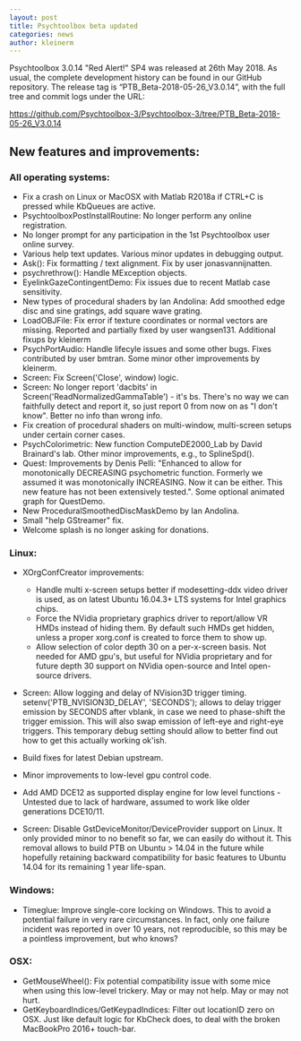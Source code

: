 ```yaml
---
layout: post
title: Psychtoolbox beta updated
categories: news
author: kleinerm
---
```


Psychtoolbox 3.0.14 "Red Alert!" SP4 was released at 26th May 2018.
As usual, the complete development history can be found in our GitHub repository.
The release tag is “PTB_Beta-2018-05-26_V3.0.14”, with the full tree and commit logs under the URL:

<https://github.com/Psychtoolbox-3/Psychtoolbox-3/tree/PTB_Beta-2018-05-26_V3.0.14>

## New features and improvements:

### All operating systems:

* Fix a crash on Linux or MacOSX with Matlab R2018a if CTRL+C is pressed while KbQueues are active.
* PsychtoolboxPostInstallRoutine: No longer perform any online registration.
* No longer prompt for any participation in the 1st Psychtoolbox user online survey.
* Various help text updates. Various minor updates in debugging output.
* Ask(): Fix formatting / text alignment. Fix by user jonasvannijnatten.
* psychrethrow(): Handle MException objects.
* EyelinkGazeContingentDemo: Fix issues due to recent Matlab case sensitivity.
* New types of procedural shaders by Ian Andolina: Add smoothed edge disc and sine gratings, add square wave grating.
* LoadOBJFile: Fix error if texture coordinates or normal vectors are missing. Reported and partially fixed by user wangsen131. Additional fixups by kleinerm
* PsychPortAudio: Handle lifecyle issues and some other bugs. Fixes contributed by user bmtran. Some minor other improvements by kleinerm.
* Screen: Fix Screen('Close', window) logic.
* Screen: No longer report 'dacbits' in Screen('ReadNormalizedGammaTable') - it's bs. There's no way we can faithfully detect and report it, so just report 0 from now on as "I don't know". Better no info than wrong info.
* Fix creation of procedural shaders on multi-window, multi-screen setups under certain corner cases.
* PsychColorimetric: New function ComputeDE2000_Lab by David Brainard's lab. Other minor improvements, e.g., to SplineSpd().
* Quest: Improvements by Denis Pelli: "Enhanced to allow for monotonically DECREASING psychometric function. Formerly we assumed it was monotonically INCREASING. Now it can be either. This new feature has not been extensively tested.". Some optional animated graph for QuestDemo.
* New ProceduralSmoothedDiscMaskDemo by Ian Andolina.
* Small "help GStreamer" fix.
* Welcome splash is no longer asking for donations.

### Linux:

* XOrgConfCreator improvements:
   * Handle multi x-screen setups better if modesetting-ddx video driver is used, as on latest Ubuntu 16.04.3+ LTS systems for Intel graphics chips.
   * Force the NVidia proprietary graphics driver to report/allow VR HMDs instead of hiding them. By default such HMDs get hidden, unless a proper xorg.conf is created to force them to show up.
   * Allow selection of color depth 30 on a per-x-screen basis. Not needed for AMD gpu's, but useful for NVidia proprietary and for future depth 30 support on NVidia open-source and Intel open-source drivers.

* Screen: Allow logging and delay of NVision3D trigger timing. setenv('PTB_NVISION3D_DELAY', 'SECONDS'); allows to delay trigger emission by SECONDS after vblank, in case we need to phase-shift the trigger emission. This will also swap emission of left-eye and right-eye triggers. This temporary debug setting should allow to better find out how to get this actually working ok'ish.

* Build fixes for latest Debian upstream.

* Minor improvements to low-level gpu control code.

* Add AMD DCE12 as supported display engine for low level functions - Untested due to lack of hardware, assumed to work like older generations DCE10/11.

* Screen: Disable GstDeviceMonitor/DeviceProvider support on Linux. It only provided minor to no benefit so far, we can easily do without it. This removal allows to build PTB on Ubuntu > 14.04 in the future while hopefully retaining backward compatibility for basic features to Ubuntu 14.04 for its remaining 1 year life-span.

### Windows:

* Timeglue: Improve single-core locking on Windows. This to avoid a potential failure in very rare circumstances. In fact, only one failure incident was reported in over 10 years, not reproducible, so this may be a pointless improvement, but who knows?

### OSX:

* GetMouseWheel(): Fix potential compatibility issue with some mice when using this low-level trickery. May or may not help. May or may not hurt.
* GetKeyboardIndices/GetKeypadIndices: Filter out locationID zero on OSX. Just like default logic for KbCheck does, to deal with the broken MacBookPro 2016+ touch-bar.
